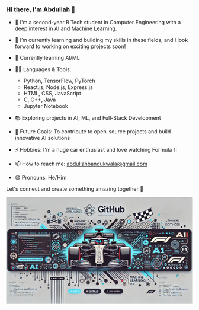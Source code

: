 ### Hi there, I'm Abdullah 👋

- 👀 I'm a second-year B.Tech student in Computer Engineering with a deep interest in AI and Machine Learning.

- 🌱 I’m currently learning and building my skills in these fields, and I look forward to working on exciting projects soon!
- 🌱 Currently learning AI/ML

- 👨‍💻 Languages & Tools:
  - Python, TensorFlow, PyTorch
  - React.js, Node.js, Express.js
  - HTML, CSS, JavaScript
  - C, C++, Java
  - Jupyter Notebook

- 📚 Exploring projects in AI, ML, and Full-Stack Development

- 🎯 Future Goals: To contribute to open-source projects and build innovative AI solutions

- ⚡ Hobbies: I'm a huge car enthusiast and love watching Formula 1!
      
- 📫 How to reach me: abdullahbandukwala@gmail.com

- 😄 Pronouns: He/Him

    
Let's connect and create something amazing together 🚀


![Header](banner)

<!---
abdullahb07/abdullahb07 is a ✨ special ✨ repository because its `README.md` (this file) appears on your GitHub profile.
You can click the Preview link to take a look at your changes.
--->
